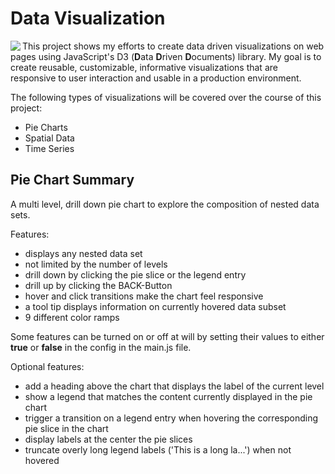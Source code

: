 # Data Visualization

<img src="https://d3js.org/logo.svg" align="left">

This project shows my efforts to create data driven visualizations on web pages using JavaScript's D3 (<b>D</b>ata <b>D</b>riven <b>D</b>ocuments) library. My goal is to create reusable, customizable, informative visualizations that are responsive to user interaction and usable in a production environment.

The following types of visualizations will be covered over the course of this project:

* Pie Charts
* Spatial Data
* Time Series

## Pie Chart Summary

A multi level, drill down pie chart to explore the composition of nested data sets.

Features:

* displays any nested data set
* not limited by the number of levels
* drill down by clicking the pie slice or the legend entry
* drill up by clicking the BACK-Button
* hover and click transitions make the chart feel responsive
* a tool tip displays information on currently hovered data subset
* 9 different color ramps

Some features can be turned on or off at will by setting their values to either <b>true</b> or <b>false</b> in the config in the main.js file.

Optional features:

* add a heading above the chart that displays the label of the current level
* show a legend that matches the content currently displayed in the pie chart
* trigger a transition on a legend entry when hovering the corresponding pie slice in the chart
* display labels at the center the pie slices
* truncate overly long legend labels ('This is a long la...') when not hovered
